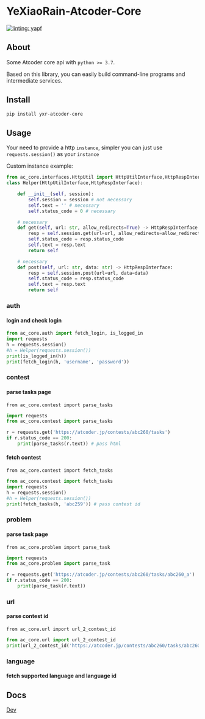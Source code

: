 # YeXiaoRain-Atcoder-Core

[![linting: yapf](https://img.shields.io/badge/linting-yapf-green)](https://github.com/google/yapf)

## About

Some Atcoder core api with `python >= 3.7`.

Based on this library, you can easily build command-line programs and intermediate services.

## Install

```bash
pip install yxr-atcoder-core
```

## Usage

Your need to provide a http `instance`, simpler you can just use `requests.session()` as your `instance`

Custom instance example:

```py
from ac_core.interfaces.HttpUtil import HttpUtilInterface,HttpRespInterface
class Helper(HttpUtilInterface,HttpRespInterface):

    def __init__(self, session):
        self.session = session # not necessary
        self.text = '' # necessary
        self.status_code = 0 # necessary

    # necessary
    def get(self, url: str, allow_redirects=True) -> HttpRespInterface:
        resp = self.session.get(url=url, allow_redirects=allow_redirects)
        self.status_code = resp.status_code
        self.text = resp.text
        return self

    # necessary
    def post(self, url: str, data: str) -> HttpRespInterface:
        resp = self.session.post(url=url, data=data)
        self.status_code = resp.status_code
        self.text = resp.text
        return self
```


### auth

#### login and check login

```py
from ac_core.auth import fetch_login, is_logged_in
import requests
h = requests.session()
#h = Helper(requests.session())
print(is_logged_in(h))
print(fetch_login(h, 'username', 'password'))
```

### contest

#### parse tasks page

`from ac_core.contest import parse_tasks`

```py
import requests
from ac_core.contest import parse_tasks

r = requests.get('https://atcoder.jp/contests/abc260/tasks')
if r.status_code == 200:
    print(parse_tasks(r.text)) # pass html
```

#### fetch contest

`from ac_core.contest import fetch_tasks`

```py
from ac_core.contest import fetch_tasks
import requests
h = requests.session()
#h = Helper(requests.session())
print(fetch_tasks(h, 'abc259')) # pass contest id
```

### problem

#### parse task page

`from ac_core.problem import parse_task`

```py
import requests
from ac_core.problem import parse_task

r = requests.get('https://atcoder.jp/contests/abc260/tasks/abc260_a')
if r.status_code == 200:
    print(parse_task(r.text))
```

### url

#### parse contest id

`from ac_core.url import url_2_contest_id`

```py
from ac_core.url import url_2_contest_id
print(url_2_contest_id('https://atcoder.jp/contests/abc260/tasks/abc260_b'))
```

### language

#### fetch supported language and language id


## Docs

[Dev](./docs/dev.md)

